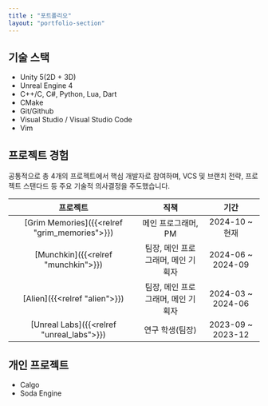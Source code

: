 ```yaml
---
title : "포트폴리오"
layout: "portfolio-section"
---
```


## 기술 스택

- Unity 5(2D + 3D)
- Unreal Engine 4
- C++/C, C#, Python, Lua, Dart
- CMake
- Git/Github
- Visual Studio / Visual Studio Code
- Vim

## 프로젝트 경험

공통적으로 총 4개의 프로젝트에서 핵심 개발자로 참여하며, VCS 및 브랜치 전략, 프로젝트 스탠다드 등 주요 기술적 의사결정을 주도했습니다.

| 프로젝트 | 직책 | 기간 |
| :-: | :-: | :-: |
| [Grim Memories]({{<relref "grim_memories">}}) | 메인 프로그래머, PM | 2024-10 ~ 현재 |
| [Munchkin]({{<relref "munchkin">}}) | 팀장, 메인 프로그래머, 메인 기획자 | 2024-06 ~ 2024-09 |
| [Alien]({{<relref "alien">}})| 팀장, 메인 프로그래머, 메인 기획자| 2024-03 ~ 2024-06 |
| [Unreal Labs]({{<relref "unreal_labs">}})| 연구 학생(팀장) | 2023-09 ~ 2023-12 |

## 개인 프로젝트

* Calgo
* Soda Engine